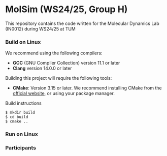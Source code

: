 MolSim (WS24/25, Group H)
===

This repository contains the code written for the Molecular Dynamics Lab (IN0012) during WS24/25 at TUM


### Build on Linux 

We recommend using the following compilers:

- **GCC** (GNU Compiler Collection) version 11.1 or later
- **Clang** version 14.0.0 or later

Building this project will require the following tools:

- **CMake**: Version 3.15 or later.
 We recommend installing CMake from the [official website](https://cmake.org/download/), or using your package manager.

Build instructions

```
$ mkdir build
$ cd build
$ cmake ..
``` 

### Run on Linux



### Participants